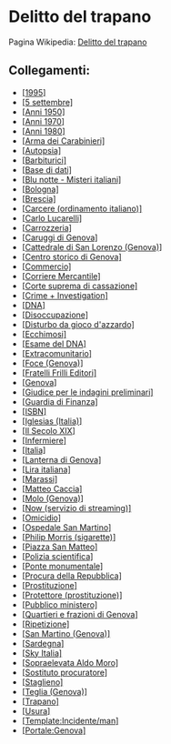 # Delitto del trapano

Pagina Wikipedia: [Delitto del trapano](https://it.wikipedia.org/wiki/Delitto_del_trapano)

## Collegamenti:
- [[1995]](https://it.wikipedia.org/wiki/1995)
- [[5 settembre]](https://it.wikipedia.org/wiki/5_settembre)
- [[Anni 1950]](https://it.wikipedia.org/wiki/Anni_1950)
- [[Anni 1970]](https://it.wikipedia.org/wiki/Anni_1970)
- [[Anni 1980]](https://it.wikipedia.org/wiki/Anni_1980)
- [[Arma dei Carabinieri]](https://it.wikipedia.org/wiki/Arma_dei_Carabinieri)
- [[Autopsia]](https://it.wikipedia.org/wiki/Autopsia)
- [[Barbiturici]](https://it.wikipedia.org/wiki/Barbiturici)
- [[Base di dati]](https://it.wikipedia.org/wiki/Base_di_dati)
- [[Blu notte - Misteri italiani]](https://it.wikipedia.org/wiki/Blu_notte_-_Misteri_italiani)
- [[Bologna]](https://it.wikipedia.org/wiki/Bologna)
- [[Brescia]](https://it.wikipedia.org/wiki/Brescia)
- [[Carcere (ordinamento italiano)]](https://it.wikipedia.org/wiki/Carcere_(ordinamento_italiano))
- [[Carlo Lucarelli]](https://it.wikipedia.org/wiki/Carlo_Lucarelli)
- [[Carrozzeria]](https://it.wikipedia.org/wiki/Carrozzeria)
- [[Caruggi di Genova]](https://it.wikipedia.org/wiki/Caruggi_di_Genova)
- [[Cattedrale di San Lorenzo (Genova)]](https://it.wikipedia.org/wiki/Cattedrale_di_San_Lorenzo_(Genova))
- [[Centro storico di Genova]](https://it.wikipedia.org/wiki/Centro_storico_di_Genova)
- [[Commercio]](https://it.wikipedia.org/wiki/Commercio)
- [[Corriere Mercantile]](https://it.wikipedia.org/wiki/Corriere_Mercantile)
- [[Corte suprema di cassazione]](https://it.wikipedia.org/wiki/Corte_suprema_di_cassazione)
- [[Crime + Investigation]](https://it.wikipedia.org/wiki/Crime_%2B_Investigation)
- [[DNA]](https://it.wikipedia.org/wiki/DNA)
- [[Disoccupazione]](https://it.wikipedia.org/wiki/Disoccupazione)
- [[Disturbo da gioco d'azzardo]](https://it.wikipedia.org/wiki/Disturbo_da_gioco_d%27azzardo)
- [[Ecchimosi]](https://it.wikipedia.org/wiki/Ecchimosi)
- [[Esame del DNA]](https://it.wikipedia.org/wiki/DNA)
- [[Extracomunitario]](https://it.wikipedia.org/wiki/Extracomunitario)
- [[Foce (Genova)]](https://it.wikipedia.org/wiki/Foce_(Genova))
- [[Fratelli Frilli Editori]](https://it.wikipedia.org/wiki/Fratelli_Frilli_Editori)
- [[Genova]](https://it.wikipedia.org/wiki/Genova)
- [[Giudice per le indagini preliminari]](https://it.wikipedia.org/wiki/Giudice_per_le_indagini_preliminari)
- [[Guardia di Finanza]](https://it.wikipedia.org/wiki/Guardia_di_Finanza)
- [[ISBN]](https://it.wikipedia.org/wiki/ISBN)
- [[Iglesias (Italia)]](https://it.wikipedia.org/wiki/Iglesias_(Italia))
- [[Il Secolo XIX]](https://it.wikipedia.org/wiki/Il_Secolo_XIX)
- [[Infermiere]](https://it.wikipedia.org/wiki/Infermiere)
- [[Italia]](https://it.wikipedia.org/wiki/Italia)
- [[Lanterna di Genova]](https://it.wikipedia.org/wiki/Lanterna_di_Genova)
- [[Lira italiana]](https://it.wikipedia.org/wiki/Lira_italiana)
- [[Marassi]](https://it.wikipedia.org/wiki/Marassi)
- [[Matteo Caccia]](https://it.wikipedia.org/wiki/Matteo_Caccia)
- [[Molo (Genova)]](https://it.wikipedia.org/wiki/Molo_(Genova))
- [[Now (servizio di streaming)]](https://it.wikipedia.org/wiki/Now_(servizio_di_streaming))
- [[Omicidio]](https://it.wikipedia.org/wiki/Omicidio)
- [[Ospedale San Martino]](https://it.wikipedia.org/wiki/Ospedale_San_Martino)
- [[Philip Morris (sigarette)]](https://it.wikipedia.org/wiki/Philip_Morris_(sigarette))
- [[Piazza San Matteo]](https://it.wikipedia.org/wiki/Piazza_San_Matteo)
- [[Polizia scientifica]](https://it.wikipedia.org/wiki/Polizia)
- [[Ponte monumentale]](https://it.wikipedia.org/wiki/Ponte_monumentale)
- [[Procura della Repubblica]](https://it.wikipedia.org/wiki/Procura_della_Repubblica)
- [[Prostituzione]](https://it.wikipedia.org/wiki/Prostituzione)
- [[Protettore (prostituzione)]](https://it.wikipedia.org/wiki/Sfruttamento_della_prostituzione)
- [[Pubblico ministero]](https://it.wikipedia.org/wiki/Pubblico_ministero)
- [[Quartieri e frazioni di Genova]](https://it.wikipedia.org/wiki/Quartieri_e_frazioni_di_Genova)
- [[Ripetizione]](https://it.wikipedia.org/wiki/Ripetizione)
- [[San Martino (Genova)]](https://it.wikipedia.org/wiki/San_Martino_(Genova))
- [[Sardegna]](https://it.wikipedia.org/wiki/Sardegna)
- [[Sky Italia]](https://it.wikipedia.org/wiki/Sky_Italia)
- [[Sopraelevata Aldo Moro]](https://it.wikipedia.org/wiki/Sopraelevata_Aldo_Moro)
- [[Sostituto procuratore]](https://it.wikipedia.org/wiki/Procuratore_della_Repubblica)
- [[Staglieno]](https://it.wikipedia.org/wiki/Staglieno)
- [[Teglia (Genova)]](https://it.wikipedia.org/wiki/Rivarolo_(Genova))
- [[Trapano]](https://it.wikipedia.org/wiki/Trapano)
- [[Usura]](https://it.wikipedia.org/wiki/Usura)
- [[Template:Incidente/man]](https://it.wikipedia.org/wiki/Template:Incidente/man)
- [[Portale:Genova]](https://it.wikipedia.org/wiki/Portale:Genova)
